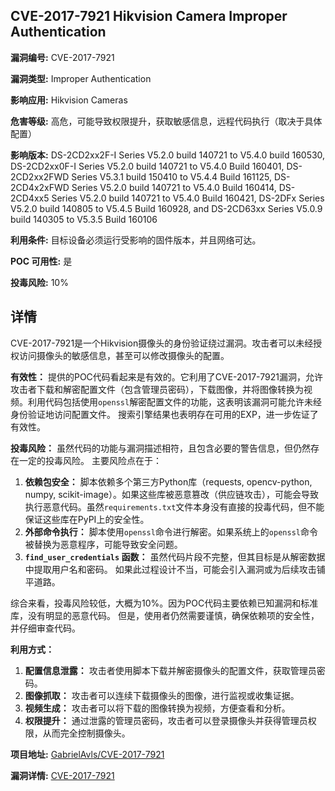 ## CVE-2017-7921 Hikvision Camera Improper Authentication

**漏洞编号:** CVE-2017-7921

**漏洞类型:** Improper Authentication

**影响应用:** Hikvision Cameras

**危害等级:** 高危，可能导致权限提升，获取敏感信息，远程代码执行（取决于具体配置）

**影响版本:** DS-2CD2xx2F-I Series V5.2.0 build 140721 to V5.4.0 build 160530, DS-2CD2xx0F-I Series V5.2.0 build 140721 to V5.4.0 Build 160401, DS-2CD2xx2FWD Series V5.3.1 build 150410 to V5.4.4 Build 161125, DS-2CD4x2xFWD Series V5.2.0 build 140721 to V5.4.0 Build 160414, DS-2CD4xx5 Series V5.2.0 build 140721 to V5.4.0 Build 160421, DS-2DFx Series V5.2.0 build 140805 to V5.4.5 Build 160928, and DS-2CD63xx Series V5.0.9 build 140305 to V5.3.5 Build 160106

**利用条件:** 目标设备必须运行受影响的固件版本，并且网络可达。

**POC 可用性:** 是

**投毒风险:** 10%

## 详情

CVE-2017-7921是一个Hikvision摄像头的身份验证绕过漏洞。攻击者可以未经授权访问摄像头的敏感信息，甚至可以修改摄像头的配置。

**有效性：**
提供的POC代码看起来是有效的。它利用了CVE-2017-7921漏洞，允许攻击者下载和解密配置文件（包含管理员密码），下载图像，并将图像转换为视频。利用代码包括使用`openssl`解密配置文件的功能，这表明该漏洞可能允许未经身份验证地访问配置文件。 搜索引擎结果也表明存在可用的EXP，进一步佐证了有效性。

**投毒风险：**
虽然代码的功能与漏洞描述相符，且包含必要的警告信息，但仍然存在一定的投毒风险。 主要风险点在于：
1.  **依赖包安全：** 脚本依赖多个第三方Python库（requests, opencv-python, numpy, scikit-image）。如果这些库被恶意篡改（供应链攻击），可能会导致执行恶意代码。虽然`requirements.txt`文件本身没有直接的投毒代码，但不能保证这些库在PyPI上的安全性。
2.  **外部命令执行：** 脚本使用`openssl`命令进行解密。如果系统上的`openssl`命令被替换为恶意程序，可能导致安全问题。
3.  **`find_user_credentials` 函数：** 虽然代码片段不完整，但其目标是从解密数据中提取用户名和密码。 如果此过程设计不当，可能会引入漏洞或为后续攻击铺平道路。

综合来看，投毒风险较低，大概为10%。因为POC代码主要依赖已知漏洞和标准库，没有明显的恶意代码。 但是，使用者仍然需要谨慎，确保依赖项的安全性，并仔细审查代码。

**利用方式：**
1.  **配置信息泄露：** 攻击者使用脚本下载并解密摄像头的配置文件，获取管理员密码。
2.  **图像抓取：** 攻击者可以连续下载摄像头的图像，进行监视或收集证据。
3.  **视频生成：** 攻击者可以将下载的图像转换为视频，方便查看和分析。
4.  **权限提升：** 通过泄露的管理员密码，攻击者可以登录摄像头并获得管理员权限，从而完全控制摄像头。

**项目地址:** [GabrielAvls/CVE-2017-7921](https://github.com/GabrielAvls/CVE-2017-7921)

**漏洞详情:** [CVE-2017-7921](https://nvd.nist.gov/vuln/detail/CVE-2017-7921)
